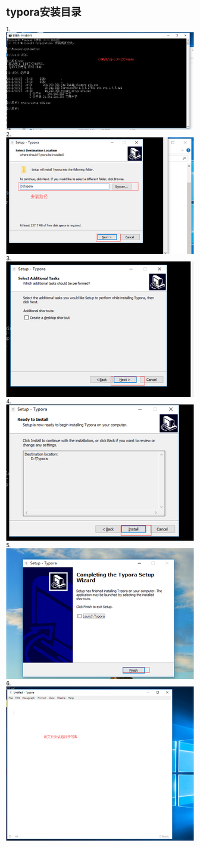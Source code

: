 typora安装目录
===
1.![](img11/1.png)<br>
2.![](img11/2.png)<br>
3.![](img11/3.png)<br>
4.![](img11/4.png)<br>
5.![](img11/6.png)<br>
6.![](img11/5.png)<br>

